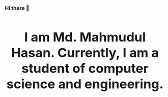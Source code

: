 ### Hi there 👋
<h1 style='font-size: 40px' align="center">
   I am Md. Mahmudul Hasan. Currently, I am a student of computer science and engineering.
</h1>
